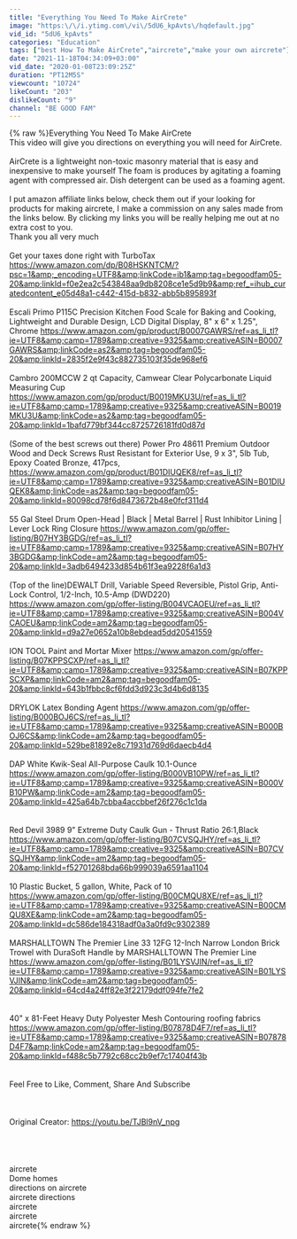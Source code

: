 ```yaml
---
title: "Everything You Need To Make AirCrete"
image: "https:\/\/i.ytimg.com\/vi\/5dU6_kpAvts\/hqdefault.jpg"
vid_id: "5dU6_kpAvts"
categories: "Education"
tags: ["best How To Make AirCrete","aircrete","make your own aircrete"]
date: "2021-11-18T04:34:09+03:00"
vid_date: "2020-01-08T23:09:25Z"
duration: "PT12M5S"
viewcount: "10724"
likeCount: "203"
dislikeCount: "9"
channel: "BE GOOD FAM"
---
```

{% raw %}Everything You Need To Make AirCrete<br />This video will give you directions on everything you will need for AirCrete. <br /><br />AirCrete is a lightweight non-toxic masonry material that is easy and inexpensive to make yourself The foam is produces by agitating a foaming agent with compressed air. Dish detergent can be used as a foaming agent.<br /><br />I put amazon affiliate links below, check them out if your looking for products for making aircrete, I make a commission on any sales made from the links below. By clicking my links you will be really helping me out at no extra cost to you.<br /> Thank you all very much<br /><br />Get your taxes done right with TurboTax   <a rel="nofollow" target="blank" href="https://www.amazon.com/dp/B08HSKNTCM/?psc=1&amp;_encoding=UTF8&amp;linkCode=ib1&amp;tag=begoodfam05-20&amp;linkId=f0e2ea2c543848aa9db8208ce1e5d9b9&amp;ref_=ihub_curatedcontent_e05d48a1-c442-415d-b832-abb5b895893f">https://www.amazon.com/dp/B08HSKNTCM/?psc=1&amp;_encoding=UTF8&amp;linkCode=ib1&amp;tag=begoodfam05-20&amp;linkId=f0e2ea2c543848aa9db8208ce1e5d9b9&amp;ref_=ihub_curatedcontent_e05d48a1-c442-415d-b832-abb5b895893f</a><br /><br />Escali Primo P115C Precision Kitchen Food Scale for Baking and Cooking, Lightweight and Durable Design, LCD Digital Display, 8&quot; x 6&quot; x 1.25&quot;, Chrome <a rel="nofollow" target="blank" href="https://www.amazon.com/gp/product/B0007GAWRS/ref=as_li_tl?ie=UTF8&amp;camp=1789&amp;creative=9325&amp;creativeASIN=B0007GAWRS&amp;linkCode=as2&amp;tag=begoodfam05-20&amp;linkId=2835f2e9f43c882735103f35de968ef6">https://www.amazon.com/gp/product/B0007GAWRS/ref=as_li_tl?ie=UTF8&amp;camp=1789&amp;creative=9325&amp;creativeASIN=B0007GAWRS&amp;linkCode=as2&amp;tag=begoodfam05-20&amp;linkId=2835f2e9f43c882735103f35de968ef6</a><br /><br />Cambro 200MCCW 2 qt Capacity, Camwear Clear Polycarbonate Liquid Measuring Cup <a rel="nofollow" target="blank" href="https://www.amazon.com/gp/product/B0019MKU3U/ref=as_li_tl?ie=UTF8&amp;camp=1789&amp;creative=9325&amp;creativeASIN=B0019MKU3U&amp;linkCode=as2&amp;tag=begoodfam05-20&amp;linkId=1bafd779bf344cc8725726181fd0d87d">https://www.amazon.com/gp/product/B0019MKU3U/ref=as_li_tl?ie=UTF8&amp;camp=1789&amp;creative=9325&amp;creativeASIN=B0019MKU3U&amp;linkCode=as2&amp;tag=begoodfam05-20&amp;linkId=1bafd779bf344cc8725726181fd0d87d</a><br /><br />(Some of the best screws out there)  Power Pro 48611 Premium Outdoor Wood and Deck Screws Rust Resistant for Exterior Use, 9 x 3&quot;, 5lb Tub, Epoxy Coated Bronze, 417pcs,   <a rel="nofollow" target="blank" href="https://www.amazon.com/gp/product/B01DIUQEK8/ref=as_li_tl?ie=UTF8&amp;camp=1789&amp;creative=9325&amp;creativeASIN=B01DIUQEK8&amp;linkCode=as2&amp;tag=begoodfam05-20&amp;linkId=80098cd78f6d8473672b48e0fcf311d4">https://www.amazon.com/gp/product/B01DIUQEK8/ref=as_li_tl?ie=UTF8&amp;camp=1789&amp;creative=9325&amp;creativeASIN=B01DIUQEK8&amp;linkCode=as2&amp;tag=begoodfam05-20&amp;linkId=80098cd78f6d8473672b48e0fcf311d4</a><br /><br />55 Gal Steel Drum Open-Head | Black | Metal Barrel | Rust Inhibitor Lining | Lever Lock Ring Closure <a rel="nofollow" target="blank" href="https://www.amazon.com/gp/offer-listing/B07HY3BGDG/ref=as_li_tl?ie=UTF8&amp;camp=1789&amp;creative=9325&amp;creativeASIN=B07HY3BGDG&amp;linkCode=am2&amp;tag=begoodfam05-20&amp;linkId=3adb6494233d854b61f3ea9228f6a1d3">https://www.amazon.com/gp/offer-listing/B07HY3BGDG/ref=as_li_tl?ie=UTF8&amp;camp=1789&amp;creative=9325&amp;creativeASIN=B07HY3BGDG&amp;linkCode=am2&amp;tag=begoodfam05-20&amp;linkId=3adb6494233d854b61f3ea9228f6a1d3</a><br /><br />(Top of the line)DEWALT Drill, Variable Speed Reversible, Pistol Grip, Anti-Lock Control, 1/2-Inch, 10.5-Amp (DWD220) <a rel="nofollow" target="blank" href="https://www.amazon.com/gp/offer-listing/B004VCAOEU/ref=as_li_tl?ie=UTF8&amp;camp=1789&amp;creative=9325&amp;creativeASIN=B004VCAOEU&amp;linkCode=am2&amp;tag=begoodfam05-20&amp;linkId=d9a27e0652a10b8ebdead5dd20541559">https://www.amazon.com/gp/offer-listing/B004VCAOEU/ref=as_li_tl?ie=UTF8&amp;camp=1789&amp;creative=9325&amp;creativeASIN=B004VCAOEU&amp;linkCode=am2&amp;tag=begoodfam05-20&amp;linkId=d9a27e0652a10b8ebdead5dd20541559</a><br /><br />ION TOOL Paint and Mortar Mixer <a rel="nofollow" target="blank" href="https://www.amazon.com/gp/offer-listing/B07KPPSCXP/ref=as_li_tl?ie=UTF8&amp;camp=1789&amp;creative=9325&amp;creativeASIN=B07KPPSCXP&amp;linkCode=am2&amp;tag=begoodfam05-20&amp;linkId=643b1fbbc8cf6fdd3d923c3d4b6d8135">https://www.amazon.com/gp/offer-listing/B07KPPSCXP/ref=as_li_tl?ie=UTF8&amp;camp=1789&amp;creative=9325&amp;creativeASIN=B07KPPSCXP&amp;linkCode=am2&amp;tag=begoodfam05-20&amp;linkId=643b1fbbc8cf6fdd3d923c3d4b6d8135</a><br /><br />DRYLOK  Latex Bonding Agent <a rel="nofollow" target="blank" href="https://www.amazon.com/gp/offer-listing/B000BOJ6CS/ref=as_li_tl?ie=UTF8&amp;camp=1789&amp;creative=9325&amp;creativeASIN=B000BOJ6CS&amp;linkCode=am2&amp;tag=begoodfam05-20&amp;linkId=529be81892e8c71931d769d6daecb4d4">https://www.amazon.com/gp/offer-listing/B000BOJ6CS/ref=as_li_tl?ie=UTF8&amp;camp=1789&amp;creative=9325&amp;creativeASIN=B000BOJ6CS&amp;linkCode=am2&amp;tag=begoodfam05-20&amp;linkId=529be81892e8c71931d769d6daecb4d4</a><br /><br />DAP White Kwik-Seal All-Purpose Caulk 10.1-Ounce <a rel="nofollow" target="blank" href="https://www.amazon.com/gp/offer-listing/B000VB10PW/ref=as_li_tl?ie=UTF8&amp;camp=1789&amp;creative=9325&amp;creativeASIN=B000VB10PW&amp;linkCode=am2&amp;tag=begoodfam05-20&amp;linkId=425a64b7cbba4accbbef26f276c1c1da">https://www.amazon.com/gp/offer-listing/B000VB10PW/ref=as_li_tl?ie=UTF8&amp;camp=1789&amp;creative=9325&amp;creativeASIN=B000VB10PW&amp;linkCode=am2&amp;tag=begoodfam05-20&amp;linkId=425a64b7cbba4accbbef26f276c1c1da</a><br /><br /> <br />Red Devil 3989 9&quot; Extreme Duty Caulk Gun - Thrust Ratio 26:1,Black  <a rel="nofollow" target="blank" href="https://www.amazon.com/gp/offer-listing/B07CVSQJHY/ref=as_li_tl?ie=UTF8&amp;camp=1789&amp;creative=9325&amp;creativeASIN=B07CVSQJHY&amp;linkCode=am2&amp;tag=begoodfam05-20&amp;linkId=f52701268bda66b999039a6591aa1104">https://www.amazon.com/gp/offer-listing/B07CVSQJHY/ref=as_li_tl?ie=UTF8&amp;camp=1789&amp;creative=9325&amp;creativeASIN=B07CVSQJHY&amp;linkCode=am2&amp;tag=begoodfam05-20&amp;linkId=f52701268bda66b999039a6591aa1104</a><br /><br />10 Plastic Bucket, 5 gallon, White, Pack of 10  <a rel="nofollow" target="blank" href="https://www.amazon.com/gp/offer-listing/B00CMQU8XE/ref=as_li_tl?ie=UTF8&amp;camp=1789&amp;creative=9325&amp;creativeASIN=B00CMQU8XE&amp;linkCode=am2&amp;tag=begoodfam05-20&amp;linkId=dc586de184318adf0a3a0fd9c9302389">https://www.amazon.com/gp/offer-listing/B00CMQU8XE/ref=as_li_tl?ie=UTF8&amp;camp=1789&amp;creative=9325&amp;creativeASIN=B00CMQU8XE&amp;linkCode=am2&amp;tag=begoodfam05-20&amp;linkId=dc586de184318adf0a3a0fd9c9302389</a><br /><br />MARSHALLTOWN The Premier Line 33 12FG 12-Inch Narrow London Brick Trowel with DuraSoft Handle by MARSHALLTOWN The Premier Line <a rel="nofollow" target="blank" href="https://www.amazon.com/gp/offer-listing/B01LYSVJIN/ref=as_li_tl?ie=UTF8&amp;camp=1789&amp;creative=9325&amp;creativeASIN=B01LYSVJIN&amp;linkCode=am2&amp;tag=begoodfam05-20&amp;linkId=64cd4a24ff82e3f22179ddf094fe7fe2">https://www.amazon.com/gp/offer-listing/B01LYSVJIN/ref=as_li_tl?ie=UTF8&amp;camp=1789&amp;creative=9325&amp;creativeASIN=B01LYSVJIN&amp;linkCode=am2&amp;tag=begoodfam05-20&amp;linkId=64cd4a24ff82e3f22179ddf094fe7fe2</a><br /><br /><br />40&quot; x 81-Feet Heavy Duty Polyester Mesh Contouring roofing fabrics <a rel="nofollow" target="blank" href="https://www.amazon.com/gp/offer-listing/B07878D4F7/ref=as_li_tl?ie=UTF8&amp;camp=1789&amp;creative=9325&amp;creativeASIN=B07878D4F7&amp;linkCode=am2&amp;tag=begoodfam05-20&amp;linkId=f488c5b7792c68cc2b9ef7c17404f43b">https://www.amazon.com/gp/offer-listing/B07878D4F7/ref=as_li_tl?ie=UTF8&amp;camp=1789&amp;creative=9325&amp;creativeASIN=B07878D4F7&amp;linkCode=am2&amp;tag=begoodfam05-20&amp;linkId=f488c5b7792c68cc2b9ef7c17404f43b</a><br /><br /><br />Feel Free to Like, Comment, Share And Subscribe <br /><br /><br /><br />Original Creator: <a rel="nofollow" target="blank" href="https://youtu.be/TJBl9nV_npg">https://youtu.be/TJBl9nV_npg</a><br /><br /><br /><br /><br />aircrete<br />Dome homes<br />directions on aircrete<br />aircrete directions<br />aircrete<br />aircrete<br />aircrete{% endraw %}
